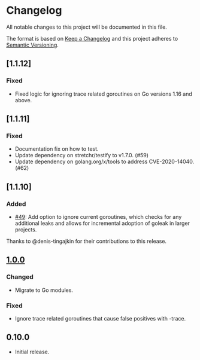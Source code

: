 # Changelog
All notable changes to this project will be documented in this file.

The format is based on [Keep a Changelog](http://keepachangelog.com/en/1.0.0/)
and this project adheres to [Semantic Versioning](http://semver.org/spec/v2.0.0.html).

## [1.1.12]
### Fixed
- Fixed logic for ignoring trace related goroutines on Go versions 1.16 and above.

## [1.1.11]
### Fixed
- Documentation fix on how to test.
- Update dependency on stretchr/testify to v1.7.0. (#59)
- Update dependency on golang.org/x/tools to address CVE-2020-14040. (#62)

## [1.1.10]
### Added
- [#49]: Add option to ignore current goroutines, which checks for any additional leaks and allows for incremental adoption of goleak in larger projects.

Thanks to @denis-tingajkin for their contributions to this release.

## [1.0.0]
### Changed
- Migrate to Go modules.

### Fixed
- Ignore trace related goroutines that cause false positives with -trace.

## 0.10.0
- Initial release.

[1.0.0]: https://github.com/uber-go/goleak/compare/v0.10.0...v1.0.0
[#49]: https://github.com/uber-go/goleak/pull/49
